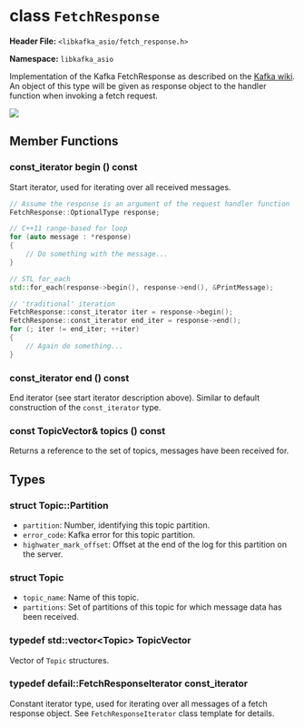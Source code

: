 
class `FetchResponse`
=====================

**Header File:** `<libkafka_asio/fetch_response.h>`

**Namespace:** `libkafka_asio`

Implementation of the Kafka FetchResponse as described on the 
[Kafka wiki](https://cwiki.apache.org/confluence/display/KAFKA/A+Guide+To+The+Kafka+Protocol#AGuideToTheKafkaProtocol-FetchResponse).
An object of this type will be given as response object to the handler function
when invoking a fetch request.

<img src="http://yuml.me/diagram/nofunky;scale:80/class/
[FetchResponse]++-*[Topic], 
[Topic]++-*[TopicPartition]" 
/>


Member Functions
----------------

### const_iterator **begin** () const

Start iterator, used for iterating over all received messages.

```cpp
// Assume the response is an argument of the request handler function
FetchResponse::OptionalType response;

// C++11 range-based for loop
for (auto message : *response)
{
    // Do something with the message...
}

// STL for_each
std::for_each(response->begin(), response->end(), &PrintMessage);

// 'traditional' iteration
FetchResponse::const_iterator iter = response->begin();
FetchResponse::const_iterator end_iter = response->end();
for (; iter != end_iter; ++iter)
{
    // Again do something...
}
```

### const_iterator **end** () const

End iterator (see start iterator description above). Similar to default
construction of the `const_iterator` type.

### const TopicVector& **topics** () const

Returns a reference to the set of topics, messages have been received for.

Types
-----

### struct **Topic::Partition**

+ `partition`:
   Number, identifying this topic partition.
+ `error_code`:
   Kafka error for this topic partition.
+ `highwater_mark_offset`:
   Offset at the end of the log for this partition on the server.
   
### struct **Topic**

+ `topic_name`:
   Name of this topic.
+ `partitions`:
   Set of partitions of this topic for which message data has been received.

### typedef std::vector<Topic\> **TopicVector**

Vector of `Topic` structures.

### typedef defail::FetchResponseIterator<TopicVector> **const_iterator**

Constant iterator type, used for iterating over all messages of a fetch
response object. See `FetchResponseIterator` class template for details.
